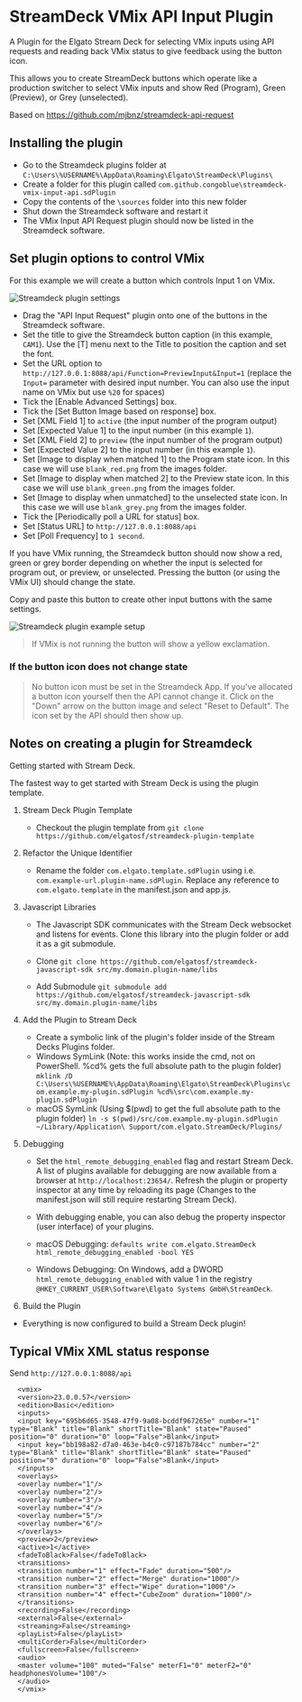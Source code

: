 # StreamDeck VMix API Input Plugin

A Plugin for the Elgato Stream Deck for selecting VMix inputs using API requests and reading back VMix status to give feedback using the button icon.

This allows you to create StreamDeck buttons which operate like a production switcher to select VMix inputs and show Red (Program), Green (Preview), or Grey (unselected).

Based on https://github.com/mjbnz/streamdeck-api-request

## Installing the plugin

* Go to the Streamdeck plugins folder at `C:\Users\%USERNAME%\AppData\Roaming\Elgato\StreamDeck\Plugins\`
* Create a folder for this plugin called `com.github.congoblue\streamdeck-vmix-input-api.sdPlugin`
* Copy the contents of the `\sources` folder into this new folder
* Shut down the Streamdeck software and restart it
* The VMix Input API Request plugin should now be listed in the Streamdeck software.

## Set plugin options to control VMix

For this example we will create a button which controls Input 1 on VMix.

![Streamdeck plugin settings](apibutton1.png)

* Drag the "API Input Request" plugin onto one of the buttons in the Streamdeck software.
* Set the title to give the Streamdeck button caption (in this example, `CAM1`). Use the [T] menu next to the Title to position the caption and set the font.
* Set the URL option to `http://127.0.0.1:8088/api/Function=PreviewInput&Input=1` (replace the `Input=` parameter with desired input number. You can also use the input name on VMix but use `%20` for spaces)
* Tick the [Enable Advanced Settings] box.
* Tick the [Set Button Image based on response] box.
* Set [XML Field 1] to `active` (the input number of the program output)
* Set [Expected Value 1] to the input number (in this example `1`).
* Set [XML Field 2] to `preview` (the input number of the program output)
* Set [Expected Value 2] to the input number (in this example `1`).
* Set [Image to display when matched 1] to the Program state icon. In this case we will use `blank_red.png` from the images folder. 
* Set [Image to display when matched 2] to the Preview state icon. In this case we will use `blank_green.png` from the images folder.
* Set [Image to display when unmatched] to the unselected state icon. In this case we will use `blank_grey.png` from the images folder.
* Tick the [Periodically poll a URL for status] box.
* Set [Status URL] to `http://127.0.0.1:8088/api`
* Set [Poll Frequency] to `1 second`.

If you have VMix running, the Streamdeck button should now show a red, green or grey border depending on whether the input is selected for program out, or preview, or unselected. Pressing the button (or using the VMix UI) should change the state.

Copy and paste this button to create other input buttons with the same settings.

![Streamdeck plugin example setup](example.jpg)

> If VMix is not running the button will show a yellow exclamation.

### If the button icon does not change state

> No button icon must be set in the Streamdeck App. If you've allocated a button icon yourself then the API cannot change it. Click on the "Down" arrow on the button image and select "Reset to Default". The icon set by the API should then show up.

## Notes on creating a plugin for Streamdeck

Getting started with Stream Deck.

The fastest way to get started with Stream Deck is using the plugin template.
1.  Stream Deck Plugin Template
    * Checkout the plugin template from 
 `git clone https://github.com/elgatosf/streamdeck-plugin-template`

2. Refactor the Unique Identifier
   * Rename the folder `com.elgato.template.sdPlugin` using i.e. `com.example-url.plugin-name.sdPlugin`. Replace any reference to `com.elgato.template` in the manifest.json and app.js.
3. Javascript Libraries
   * The Javascript SDK communicates with the Stream Deck websocket and listens for events. Clone this library into the plugin folder or add it as a git submodule.
   * Clone
`git clone https://github.com/elgatosf/streamdeck-javascript-sdk src/my.domain.plugin-name/libs`

   * Add Submodule
`git submodule add https://github.com/elgatosf/streamdeck-javascript-sdk src/my.domain.plugin-name/libs`
4. Add the Plugin to Stream Deck
   * Create a symbolic link of the plugin's folder inside of the Stream Decks Plugins folder.
   * Windows SymLink
(Note: this works inside the cmd, not on PowerShell.
 %cd% gets the full absolute path to the plugin folder)
`mklink /D C:\Users\%USERNAME%\AppData\Roaming\Elgato\StreamDeck\Plugins\com.example.my-plugin.sdPlugin %cd%\src\com.example.my-plugin.sdPlugin`
   * macOS SymLink
(Using \$(pwd) to get the full absolute path to the plugin folder)
`ln -s $(pwd)/src/com.example.my-plugin.sdPlugin ~/Library/Application\ Support/com.elgato.StreamDeck/Plugins/`
5. Debugging
   * Set the `html_remote_debugging_enabled` flag and restart Stream Deck. A list of plugins available for debugging are now available from a browser at `http://localhost:23654/`. Refresh the plugin or property inspector at any time by reloading its page (Changes to the manifest.json will still require restarting Stream Deck).
   * With debugging enable, you can also debug the property inspector (user interface) of your plugins. 

   * macOS Debugging:
`defaults write com.elgato.StreamDeck html_remote_debugging_enabled -bool YES`
   * Windows Debugging: 
On Windows, add a DWORD `html_remote_debugging_enabled` with value 1 in the registry `@HKEY_CURRENT_USER\Software\Elgato Systems GmbH\StreamDeck`.

6. Build the Plugin
*  Everything is now configured to build a Stream Deck plugin!


## Typical VMix XML status response

Send `http://127.0.0.1:8088/api`

```
  <vmix>
  <version>23.0.0.57</version>
  <edition>Basic</edition>
  <inputs>
  <input key="695b6d65-3548-47f9-9a08-bcddf967265e" number="1" type="Blank" title="Blank" shortTitle="Blank" state="Paused" position="0" duration="0" loop="False">Blank</input>
  <input key="bb198a82-d7a0-463e-b4c0-c97187b784cc" number="2" type="Blank" title="Blank" shortTitle="Blank" state="Paused" position="0" duration="0" loop="False">Blank</input>
  </inputs>
  <overlays>
  <overlay number="1"/>
  <overlay number="2"/>
  <overlay number="3"/>
  <overlay number="4"/>
  <overlay number="5"/>
  <overlay number="6"/>
  </overlays>
  <preview>2</preview>
  <active>1</active>
  <fadeToBlack>False</fadeToBlack>
  <transitions>
  <transition number="1" effect="Fade" duration="500"/>
  <transition number="2" effect="Merge" duration="1000"/>
  <transition number="3" effect="Wipe" duration="1000"/>
  <transition number="4" effect="CubeZoom" duration="1000"/>
  </transitions>
  <recording>False</recording>
  <external>False</external>
  <streaming>False</streaming>
  <playList>False</playList>
  <multiCorder>False</multiCorder>
  <fullscreen>False</fullscreen>
  <audio>
  <master volume="100" muted="False" meterF1="0" meterF2="0" headphonesVolume="100"/>
  </audio>
  </vmix>
```  